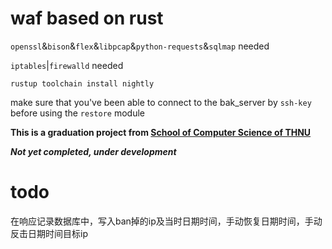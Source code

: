 <!--
 * @Author       : 白银
 * @Date         : 2023-01-31 21:22:22
 * @LastEditors  : 白银
 * @LastEditTime : 2023-02-15 19:51:04
 * @FilePath     : /rwaf/README.md
 * @Description  : 
 * @Attention    : 
 * @Copyright (c) 2023 by 白银 captain-jparrow@qq.com, All Rights Reserved.
-->

# waf based on rust

`openssl`&`bison`&`flex`&`libpcap`&`python-requests`&`sqlmap` needed

`iptables`|`firewalld` needed

```rustup toolchain install nightly```

make sure that you've been able to connect to the bak_server by `ssh-key` before using the `restore` module

**This is a graduation project from [School of Computer Science of THNU](https://jsjxy.thnu.edu.cn)**

***Not yet completed, under development***

# todo
在响应记录数据库中，写入ban掉的ip及当时日期时间，手动恢复日期时间，手动反击日期时间目标ip